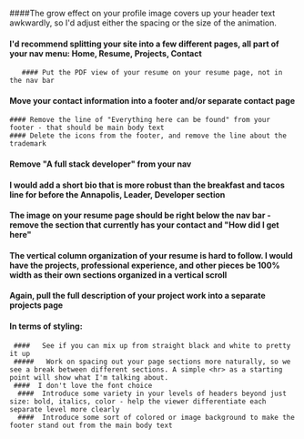    ####The grow effect on your profile image covers up your header text awkwardly, so I'd adjust either the spacing or the size of the animation.
   #### I'd recommend splitting your site into a few different pages, all part of your nav menu: Home, Resume, Projects, Contact
       #### Put the PDF view of your resume on your resume page, not in the nav bar
   #### Move your contact information into a footer and/or separate contact page
    #### Remove the line of "Everything here can be found" from your footer - that should be main body text
    #### Delete the icons from the footer, and remove the line about the trademark
   #### Remove "A full stack developer" from your nav 
   #### I would add a short bio that is more robust than the breakfast and tacos line for before the Annapolis, Leader, Developer section
   #### The image on your resume page should be right below the nav bar - remove the section that currently has your contact and "How did I get here"
   #### The vertical column organization of your resume is hard to follow. I would have the projects, professional experience, and other pieces be 100% width as their own sections organized in a vertical scroll
   #### Again, pull the full description of your project work into a separate projects page
  ####  In terms of styling:
     ####   See if you can mix up from straight black and white to pretty it up
     #####   Work on spacing out your page sections more naturally, so we see a break between different sections. A simple <hr> as a starting point will show what I'm talking about.
     ####  I don't love the font choice
      ####  Introduce some variety in your levels of headers beyond just size: bold, italics, color - help the viewer differentiate each separate level more clearly
      ####  Introduce some sort of colored or image background to make the footer stand out from the main body text